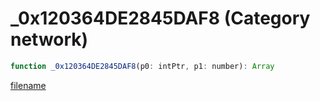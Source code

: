 # _0x120364DE2845DAF8 (Category network)

```js
function _0x120364DE2845DAF8(p0: intPtr, p1: number): Array
```

[filename](_0x120364DE2845DAF8_m.md ':include')